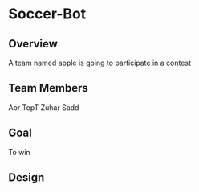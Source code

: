 # Soccer-Bot
## Overview 
A team named apple is going to participate in a contest  
## Team Members
Abr
TopT
Zuhar
Sadd
## Goal
To win 
## Design
